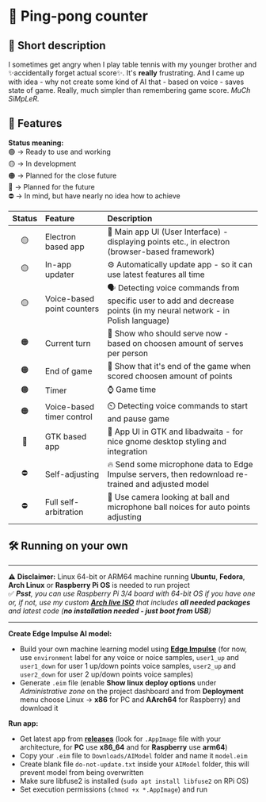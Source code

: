 # 🎉 Ping-pong counter


## 🎯 Short description
 I sometimes get angry when I play table tennis with my younger brother and ✨accidentally forget actual score✨. It's **really** frustrating. And I came up with idea - why not create some kind of AI that - based on voice - saves state of game. Really, much simpler than remembering game score. *MuCh SiMpLeR.*


## 🔰 Features

**Status meaning:** <br>
🟢 -> Ready to use and working <br>
🟡 -> In development <br>
🟠 -> Planned for the close future <br>
🔴 -> Planned for the future <br>
⛔ -> In mind, but have nearly no idea how to achieve

| Status |      Feature                |    Description    |
|:------:|:----------------------------|:------------------|
|   🟡   | Electron based app          | 🦺 Main app UI (User Interface) - displaying points etc., in electron (browser-based framework) |
|   🟡   | In-app updater              | ⚙️ Automatically update app - so it can use latest features all time |
|   🟡   | Voice-based point counters  | 🗣️ Detecting voice commands from specific user to add and decrease points (in my neural network - in Polish language) |
|   🟠   | Current turn                | 🎯 Show who should serve now - based on choosen amount of serves per person |
|   🟠   | End of game                 | 🛑 Show that it's end of the game when scored choosen amount of points |
|   🟠   | Timer                       | ⌚ Game time |
|   🟠   | Voice-based timer control   | ⏲️ Detecting voice commands to start and pause game |
|   🔴   | GTK based app               | 👕 App UI in GTK and libadwaita - for nice gnome desktop styling and integration |
|   ⛔   | Self-adjusting              | 🔥 Send some microphone data to Edge Impulse servers, then redownload re-trained and adjusted model |
|   ⛔   | Full self-arbitration       | 📸 Use camera looking at ball and microphone ball noices for auto points adjusting |


## 🛠️ Running on your own

****
⚠️ **Disclaimer:** Linux 64-bit or ARM64 machine running **Ubuntu**, **Fedora**, **Arch Linux** or **Raspberry Pi OS** is needed to run project <br> 
✅ ***Psst**, you can use Raspberry Pi 3/4 board with 64-bit OS if you have one or, if not, use my custom **[Arch live ISO](https://github.com/LukeMech/CustomArch)** that includes **all needed packages** and latest code (**no installation needed - just boot from USB**)*

****

**Create Edge Impulse AI model:**
- Build your own machine learning model using **[Edge Impulse](https://edgeimpulse.com)** (for now, use `environment` label for any voice or noice samples, `user1_up` and `user1_down` for user 1 up/down points voice samples, `user2_up` and `user2_down` for user 2 up/down points voice samples)
- Generate `.eim` file (enable **Show linux deploy options** under *Administrative zone* on the project dashboard and from **Deployment** menu choose Linux -> **x86** for PC and **AArch64** for Raspberry) and download it

**Run app:**
- Get latest app from **[releases](https://github.com/LukeMech/Ping-Pong_Counter/releases/latest)** (look for `.AppImage` file with your architecture, for **PC** use **x86_64** and for **Raspberry** use **arm64**)
- Copy your `.eim` file to `Downloads/AIModel` folder and name it `model.eim`
- Create blank file `do-not-update.txt` inside your `AIModel` folder, this will prevent model from being overwritten
- Make sure libfuse2 is installed (`sudo apt install libfuse2` on RPi OS)
- Set execution permissions (`chmod +x *.AppImage`) and run
